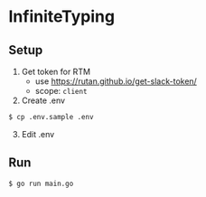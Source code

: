 # InfiniteTyping

## Setup
1. Get token for RTM
    - use https://rutan.github.io/get-slack-token/
    - scope: `client`
2. Create .env
```bash
$ cp .env.sample .env
```
3. Edit .env

## Run
```bash
$ go run main.go
```
